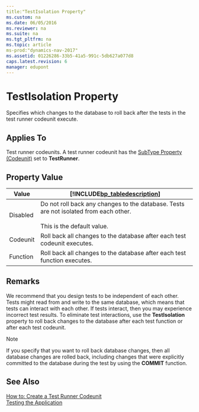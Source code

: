 ```yaml
---
title:"TestIsolation Property"
ms.custom: na
ms.date: 06/05/2016
ms.reviewer: na
ms.suite: na
ms.tgt_pltfrm: na
ms.topic: article
ms-prod:"dynamics-nav-2017"
ms.assetid: 01226286-33b5-41a5-991c-5db627a077d8
caps.latest.revision: 6
manager: edupont
---
```

# TestIsolation Property
Specifies which changes to the database to roll back after the tests in the test runner codeunit execute.  
  
## Applies To  
 Test runner codeunits. A test runner codeunit has the [SubType Property \(Codeunit\)](SubType-Property--Codeunit-.md) set to **TestRunner**.  
  
## Property Value  
  
|Value|[!INCLUDE[bp_tabledescription](includes/bp_tabledescription_md.md)]|  
|-----------|---------------------------------------|  
|Disabled|Do not roll back any changes to the database. Tests are not isolated from each other.<br /><br /> This is the default value.|  
|Codeunit|Roll back all changes to the database after each test codeunit executes.|  
|Function|Roll back all changes to the database after each test function executes.|  
  
## Remarks  
 We recommend that you design tests to be independent of each other. Tests might read from and write to the same database, which means that tests can interact with each other. If tests interact, then you may experience incorrect test results. To eliminate test interactions, use the **TestIsolation** property to roll back changes to the database after each test function or after each test codeunit.  
  
> [!NOTE]  
>  If you specify that you want to roll back database changes, then all database changes are rolled back, including changes that were explicitly committed to the database during the test by using the **COMMIT** function.  
  
## See Also  
 [How to: Create a Test Runner Codeunit](../Topic/How%20to:%20Create%20a%20Test%20Runner%20Codeunit.md)   
 [Testing the Application](Testing-the-Application.md)